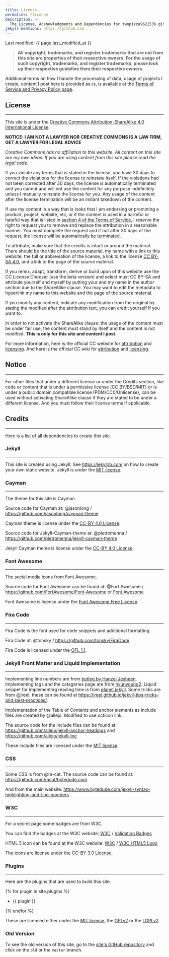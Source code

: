 ```yaml
---
title: License
permalink: /license
description: >-
  The License, Acknowledgments and Dependencies for twopizza9621536.github.io.
jekyll-mentions: https://github.com
---
```


Last modified: {{ page.last_modified_at }}

> **All copyright, trademarks, and register trademarks that are not from this
> site are properties of their respective owners. For the usage of such
> copyright, trademarks, and register trademarks, please look up their
> respective guideline from their respective owners.**

Additional terms on how I handle the processing of data; usage of projects I
create, content I post here is provided as-is, is available at the
[Terms of Service and Privacy Policy page][1].

## License

---

This site is under the
[Creative Commons Attribution-ShareAlike 4.0 International License][2].

**NOTICE: I AM NOT A LAWYER NOR CREATIVE COMMONS IS A LAW FIRM, GET A LAWYER FOR
LEGAL ADVICE**

_Creative Commons has no affiliation to this website. All content on this site
are my own ideas. If you are using content from this site please read the
[legal code][3]._

If you violate any terms that is stated in the license, you have 30 days to
correct the violations for the license to reinstate itself. If the violations
had not been corrected after 30 days, the license is automatically terminated
and you cannot and will not use the content for any purpose indefinitely unless
I manually reinstate the license for you. Any usage of the content after the
license termination will be an instant takedown of the content.

If use my content in a way that is looks that I am endorsing or promoting a
product, project, website, etc, or if the content is used in a harmful or
hateful way that is listed in [section 4 of the Terms of Service][4], I reserve
the right to request you to remove and replace the attribution in a reasonable
manner. You must complete the request and if not after 30 days of the request,
the license will be automatically be terminated.

To attribute, make sure that the credits is intact or around the material.
There should be the title of the source material, my name with a link to this
website, the full or abbreviation of the license, a link to the license
[CC BY-SA 4.0][2], and a link to the page of the source material.

If you remix, adapt, transform, derive or build upon of this website use the
CC License Chooser (use the beta version) and select must CC BY-SA and attribute
yourself and myself by putting your and my name in the author section due to the
ShareAlike clause. You may want to edit the metadata to hyperlink my name to
this website and the page of the source material.

If you modify any content, indicate any modification from the original by
stating the modified after the attribution text, you can credit yourself if you
want to.

In order to not activate the ShareAlike clause: the usage of the content must be
under fair use, the content must stand by itself and the content is not
modified. **This is only for this site and content I post.**

For more information, here is the official CC website for [attribution][5] and
[licensing][6]. And here is the official CC wiki for [attribution][7] and
[licensing][8].

## **Notice**

---

For other files that under a different license or under the Credits section,
like code or content that is under a permissive license (CC BY/BSD/MIT)
or is under a public domain compatible license (PDM/CC0/Unlicense), can be used
without activating ShareAlike clause if they are stated to be under a different
license. And you must follow their license terms if applicable.

## Credits

---

Here is a list of all dependencies to create this site.

### Jekyll

---

This site is created using Jekyll. See <https://jekyllrb.com> on how to create
your own static website. Jekyll is under the [MIT license][9].

### Cayman

---

The theme for this site is Cayman.

Source code for Cayman at:
@jasonlong / <https://github.com/jasonlong/cayman-theme>

Cayman theme is license under the [CC-BY 4.0 License][10].

Source code for Jekyll-Cayman-theme at:
@pietromenna / <https://github.com/pietromenna/jekyll-cayman-theme>

Jekyll Cayman theme is license under the [CC-BY 4.0 License][10].

### Font Awesome

---

The social media icons from Font Awesome.

Source code for Font Awesome can be found at:
@Fort Awesome / <https://github.com/FortAwesome/Font-Awesome>
or
[Font Awesome](https://fontawesome.com)

Font Awesome is license under the [Font Awesome Free License][11].

### Fira Code

---

Fira Code is the font used for code snippets and additional formatting.

Fira Code at:
@tonsky / <https://github.com/tonsky/FiraCode>

Fira Code is licensed under the [OFL 1.1][12].

### Jekyll Front Matter and Liquid Implementation

---

Implementing line numbers are from [botleg by Hanzel Jesheen][13].
Implementing tags and the catagories page are from [hyunyoung2][14].
Liquid snippet for implementing reading time is from [planet jekyll][15].
Some tricks are from @jreel, these can be found at
<https://jreel.github.io/jekyll-tips-tricks-and-best-practices/>.

Implementation of the Table of Contents and anchor elements as include files are
created by @allejo. Modified to use octicon link.

The source code for the include files can be found at:
<https://github.com/allejo/jekyll-anchor-headings>
and
<https://github.com/allejo/jekyll-toc>

These include files are licensed under the [MIT license][9].

### CSS

---

Some CSS is from @m-cat. The source code can be found at:
<https://github.com/mcat/bytedude.com>

And from the main website:
<https://www.bytedude.com/jekyll-syntax-highlighting-and-line-numbers>

### W3C

---

For a secret page some badges are from W3C.

You can find the badges at the W3C website:
[W3C](https://w3.org) /
[Validation Badges](https://www.w3.org/html/logo/index.html)

HTML 5 icon can be found at the W3C website:
[W3C](https://w3.org) / [W3C HTML5 Logo](https://www.w3.org/QA/Tools/Icons)

The icons are license under the [CC-BY 3.0 License][16].

### Plugins

---

Here are the plugins that are used to build this site.

{% for plugin in site.plugins %}

- {{ plugin }}

{% endfor %}

These are licensed either under the [MIT license][9], the [GPLv2][17] or the [LGPLv2][18].

### Old Version

To see the old version of this site, go to the [site's GitHub repository][19]
and click on the `old` or the `master` branch.

[1]: <{{ '/terms-of-service-privacy-policy' | relative_url }}>
[2]: <https://creativecommons.org/licenses/by-sa/4.0/>
[3]: <https://creativecommons.org/licenses/by-sa/4.0/legalcode>
[4]: <{{ '/terms-of-service-privacy-policy#4-termination' | relative_url }}>
[5]: <https://creativecommons.org/use-remix/attribution>
[6]: <https://creativecommons.org/share-your-work>
[7]: <https://wiki.creativecommons.org/wiki/Best_practices_for_attribution>
[8]: <https://wiki.creativecommons.org/wiki/Marking_your_work_with_a_CC_license>
[9]: <https://mit-license.org>
[10]: <https://creativecommons.org/licenses/by/4.0/>
[11]: <https://fontawesome.com/license/free>
[12]: <https://scripts.sil.org/cms/scripts/page.php?item_id=OFL_web>
[13]: <https://botleg.com/stories/line-numbers-in-jekyll-code-blocks/>
[14]: <https://hyunyoung2.github.io/2016/12/17/Category_And_Tags_In_Jekyll/>
[15]: <https://planetjekyll.github.io/snippets/reading-time>
[16]: <https://creativecommons.org/licenses/by/3.0/>
[17]: <https://github.com/SciRuby/rb-gsl/blob/master/COPYING>
[18]: <https://github.com/jekyll/classifier-reborn/blob/master/LICENSE>
[19]: <https://github.com/TwoPizza9621536/twopizza9621536.github.io>
